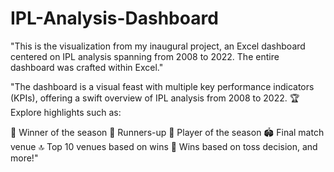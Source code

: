# IPL-Analysis-Dashboard

"This is the visualization from my inaugural project, an Excel dashboard centered on IPL analysis spanning from 2008 to 2022. The entire dashboard was crafted within Excel."

"The dashboard is a visual feast with multiple key performance indicators (KPIs), offering a swift overview of IPL analysis from 2008 to 2022. 🏆 Explore highlights such as:

🥇 Winner of the season
🥈 Runners-up
🌟 Player of the season
🏟️ Final match venue
🔝 Top 10 venues based on wins
🤝 Wins based on toss decision, and more!"
